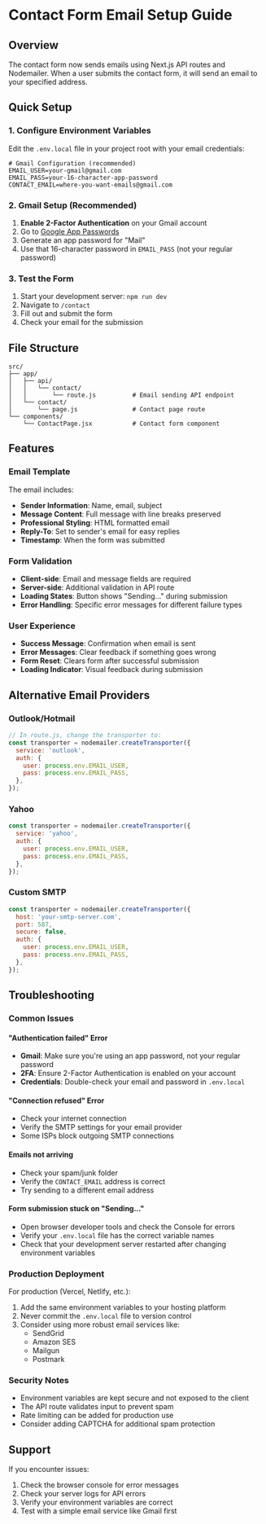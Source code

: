 # Contact Form Email Setup Guide

## Overview
The contact form now sends emails using Next.js API routes and Nodemailer. When a user submits the contact form, it will send an email to your specified address.

## Quick Setup

### 1. Configure Environment Variables
Edit the `.env.local` file in your project root with your email credentials:

```env
# Gmail Configuration (recommended)
EMAIL_USER=your-gmail@gmail.com
EMAIL_PASS=your-16-character-app-password
CONTACT_EMAIL=where-you-want-emails@gmail.com
```

### 2. Gmail Setup (Recommended)
1. **Enable 2-Factor Authentication** on your Gmail account
2. Go to [Google App Passwords](https://myaccount.google.com/apppasswords)
3. Generate an app password for "Mail"
4. Use that 16-character password in `EMAIL_PASS` (not your regular password)

### 3. Test the Form
1. Start your development server: `npm run dev`
2. Navigate to `/contact`
3. Fill out and submit the form
4. Check your email for the submission

## File Structure

```
src/
├── app/
│   ├── api/
│   │   └── contact/
│   │       └── route.js          # Email sending API endpoint
│   └── contact/
│       └── page.js               # Contact page route
└── components/
    └── ContactPage.jsx           # Contact form component
```

## Features

### Email Template
The email includes:
- **Sender Information**: Name, email, subject
- **Message Content**: Full message with line breaks preserved
- **Professional Styling**: HTML formatted email
- **Reply-To**: Set to sender's email for easy replies
- **Timestamp**: When the form was submitted

### Form Validation
- **Client-side**: Email and message fields are required
- **Server-side**: Additional validation in API route
- **Loading States**: Button shows "Sending..." during submission
- **Error Handling**: Specific error messages for different failure types

### User Experience
- **Success Message**: Confirmation when email is sent
- **Error Messages**: Clear feedback if something goes wrong
- **Form Reset**: Clears form after successful submission
- **Loading Indicator**: Visual feedback during submission

## Alternative Email Providers

### Outlook/Hotmail
```javascript
// In route.js, change the transporter to:
const transporter = nodemailer.createTransporter({
  service: 'outlook',
  auth: {
    user: process.env.EMAIL_USER,
    pass: process.env.EMAIL_PASS,
  },
});
```

### Yahoo
```javascript
const transporter = nodemailer.createTransporter({
  service: 'yahoo',
  auth: {
    user: process.env.EMAIL_USER,
    pass: process.env.EMAIL_PASS,
  },
});
```

### Custom SMTP
```javascript
const transporter = nodemailer.createTransporter({
  host: 'your-smtp-server.com',
  port: 587,
  secure: false,
  auth: {
    user: process.env.EMAIL_USER,
    pass: process.env.EMAIL_PASS,
  },
});
```

## Troubleshooting

### Common Issues

#### "Authentication failed" Error
- **Gmail**: Make sure you're using an app password, not your regular password
- **2FA**: Ensure 2-Factor Authentication is enabled on your account
- **Credentials**: Double-check your email and password in `.env.local`

#### "Connection refused" Error
- Check your internet connection
- Verify the SMTP settings for your email provider
- Some ISPs block outgoing SMTP connections

#### Emails not arriving
- Check your spam/junk folder
- Verify the `CONTACT_EMAIL` address is correct
- Try sending to a different email address

#### Form submission stuck on "Sending..."
- Open browser developer tools and check the Console for errors
- Verify your `.env.local` file has the correct variable names
- Check that your development server restarted after changing environment variables

### Production Deployment

For production (Vercel, Netlify, etc.):
1. Add the same environment variables to your hosting platform
2. Never commit the `.env.local` file to version control
3. Consider using more robust email services like:
   - SendGrid
   - Amazon SES
   - Mailgun
   - Postmark

### Security Notes
- Environment variables are kept secure and not exposed to the client
- The API route validates input to prevent spam
- Rate limiting can be added for production use
- Consider adding CAPTCHA for additional spam protection

## Support
If you encounter issues:
1. Check the browser console for error messages
2. Check your server logs for API errors
3. Verify your environment variables are correct
4. Test with a simple email service like Gmail first
